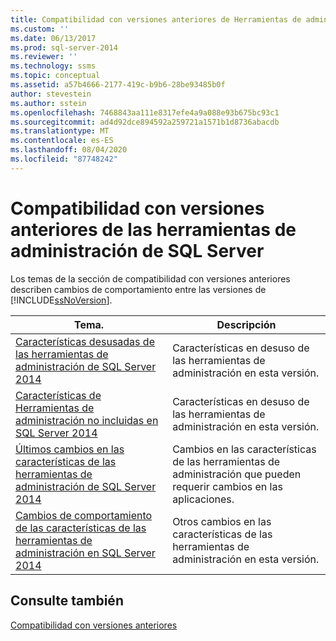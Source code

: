 ```yaml
---
title: Compatibilidad con versiones anteriores de Herramientas de administración de SQL Server | Microsoft Docs
ms.custom: ''
ms.date: 06/13/2017
ms.prod: sql-server-2014
ms.reviewer: ''
ms.technology: ssms
ms.topic: conceptual
ms.assetid: a57b4666-2177-419c-b9b6-28be93485b0f
author: stevestein
ms.author: sstein
ms.openlocfilehash: 7468843aa111e8317efe4a9a088e93b675bc93c1
ms.sourcegitcommit: ad4d92dce894592a259721a1571b1d8736abacdb
ms.translationtype: MT
ms.contentlocale: es-ES
ms.lasthandoff: 08/04/2020
ms.locfileid: "87748242"
---
```

# <a name="sql-server-management-tools-backward-compatibility"></a>Compatibilidad con versiones anteriores de las herramientas de administración de SQL Server
  Los temas de la sección de compatibilidad con versiones anteriores describen cambios de comportamiento entre las versiones de [!INCLUDE[ssNoVersion](../includes/ssnoversion-md.md)].  
  
|**Tema.**|**Descripción**|  
|---------------|---------------------|  
|[Características desusadas de las herramientas de administración de SQL Server 2014](../../2014/database-engine/deprecated-management-tools-features-in-sql-server-2014.md)|Características en desuso de las herramientas de administración en esta versión.|  
|[Características de Herramientas de administración no incluidas en SQL Server 2014](../../2014/database-engine/discontinued-management-tools-features-in-sql-server-2014.md)|Características en desuso de las herramientas de administración en esta versión.|  
|[Últimos cambios en las características de las herramientas de administración de SQL Server 2014](../../2014/database-engine/breaking-changes-to-management-tools-features-in-sql-server-2014.md)|Cambios en las características de las herramientas de administración que pueden requerir cambios en las aplicaciones.|  
|[Cambios de comportamiento de las características de las herramientas de administración en SQL Server 2014](../../2014/database-engine/behavior-changes-to-management-tools-features-in-sql-server-2014.md)|Otros cambios en las características de las herramientas de administración en esta versión.|  
  
## <a name="see-also"></a>Consulte también  
 [Compatibilidad con versiones anteriores](../../2014/getting-started/backward-compatibility.md)  
  
  
